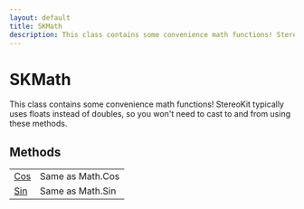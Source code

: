 ```yaml
---
layout: default
title: SKMath
description: This class contains some convenience math functions! StereoKit typically uses floats instead of doubles, so you won't need to cast to and from using these methods.
---
```

# SKMath

This class contains some convenience math functions! StereoKit
typically uses floats instead of doubles, so you won't need to cast to
and from using these methods.



## Methods

|  |  |
|--|--|
|[Cos]({{site.url}}/Pages/Reference/SKMath/Cos.html)|Same as Math.Cos|
|[Sin]({{site.url}}/Pages/Reference/SKMath/Sin.html)|Same as Math.Sin|


